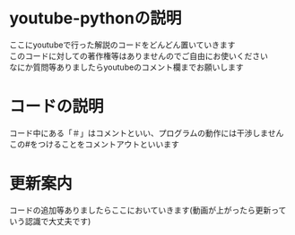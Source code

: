 # youtube-pythonの説明
ここにyoutubeで行った解説のコードをどんどん置いていきます</br>
このコードに対しての著作権等はありませんのでご自由にお使いください</br>
なにか質問等ありましたらyoutubeのコメント欄までお願いします</br>
# コードの説明
コード中にある「＃」はコメントといい、プログラムの動作には干渉しません</br>
この#をつけることをコメントアウトといいます</br>
# 更新案内
コードの追加等ありましたらここにおいていきます(動画が上がったら更新っていう認識で大丈夫です)
